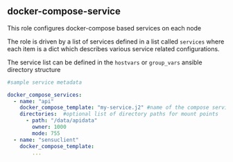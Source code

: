 docker-compose-service
--------------

This role configures docker-compose based services on each node

The role is driven by a list of services defined in a list called `services` where each item is a dict which describes various service related configurations.


The service list can be defined in the `hostvars` or `group_vars` ansible directory structure

```yaml
#sample service metadata

docker_compose_services:
  - name: "api"
    docker_compose_template: "my-service.j2" #name of the compose service file template
    directories:  #optional list of directory paths for mount points
      - path: "/data/apidata"
        owner: 1000
        mode: 755
  - name: "sensuclient"
    docker_compose_template:
        ...

```
